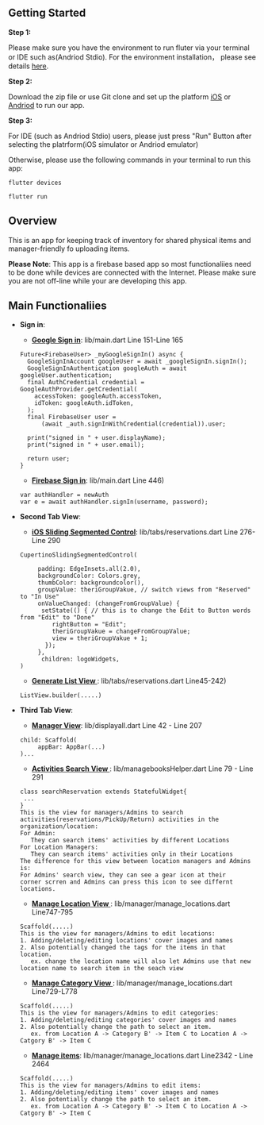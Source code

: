 ## Getting Started
**Step 1:**

Please make sure you have the environment to run fluter via your terminal or IDE such as(Andriod Stdio). For the environment installation， please see details [here](https://flutter.dev/docs/get-started/install).

**Step 2:**

Download the zip file or use Git clone and set up the platform [iOS](https://flutter.dev/docs/get-started/install/macos#ios-setup) or [Andriod](https://flutter.dev/docs/get-started/install/macos#android-setup) to run our app. 

**Step 3:**

For IDE (such as Andriod Stdio) users, please just press "Run" Button after selecting the platrform(iOS simulator or Andriod emulator)

Otherwise, please use the following commands in your terminal to run this app:
 
``` 
flutter devices 
```


```
flutter run
```

## Overview

This is an app for keeping track of inventory for shared physical items and manager-friendly fo uploading items.

**Please Note**: This app is a firebase based app so most functionaliies need to be done while devices are connected with the Internet. Please make sure you are not off-line while your are developing this app.

## Main Functionaliies
- **Sign in**:
  * **[Google Sign in](https://github.com/AlessandroAlleAlex/RentalManager/blob/master/rental_manager/lib/main.dart#L151-L165)**: lib/main.dart Line 151-Line 165
   
   ``` 
  Future<FirebaseUser> _myGoogleSignIn() async {
     GoogleSignInAccount googleUser = await _googleSignIn.signIn();
     GoogleSignInAuthentication googleAuth = await googleUser.authentication;
     final AuthCredential credential = GoogleAuthProvider.getCredential(
       accessToken: googleAuth.accessToken,
       idToken: googleAuth.idToken,
     );
     final FirebaseUser user =
         (await _auth.signInWithCredential(credential)).user;

     print("signed in " + user.displayName);
     print("signed in " + user.email);

     return user;
  }
   ```
  * **[Firebase Sign in](https://github.com/AlessandroAlleAlex/RentalManager/blob/master/rental_manager/lib/main.dart#L446)**: lib/main.dart Line 446)
   ``` 
   var authHandler = newAuth
   var e = await authHandler.signIn(username, password);
   ```
- **Second Tab View**:
  * **[iOS Sliding Segmented Control](https://github.com/AlessandroAlleAlex/RentalManager/blob/master/rental_manager/lib/tabs/reservations.dart#L276-L290)**: lib/tabs/reservations.dart Line 276-Line 290
   
   ``` 
  CupertinoSlidingSegmentedControl(

        padding: EdgeInsets.all(2.0),
        backgroundColor: Colors.grey,
        thumbColor: backgroundcolor(),
        groupValue: theriGroupVakue, // switch views from "Reserved" to "In Use"
        onValueChanged: (changeFromGroupValue) {
         setState(() { // this is to change the Edit to Button words from "Edit" to "Done"
            rightButton = "Edit";
            theriGroupVakue = changeFromGroupValue;
            view = theriGroupVakue + 1;
          });
        },
         children: logoWidgets,
  ) 
   ```
  * **[Generate List View ](https://github.com/AlessandroAlleAlex/RentalManager/blob/master/rental_manager/lib/tabs/reservations.dart#L45-L242)**:  lib/tabs/reservations.dart Line45-242)
   ``` 
   ListView.builder(.....)
   ```

- **Third Tab View**:
  * **[Manager View](https://github.com/AlessandroAlleAlex/RentalManager/blob/master/rental_manager/lib/displayall.dart#L42-L207)**: lib/displayall.dart Line 42 - Line 207
   
   ``` 
  child: Scaffold(
        appBar: AppBar(...)
  )...
   ```

  * **[Activities Search View ](https://github.com/AlessandroAlleAlex/RentalManager/blob/master/rental_manager/lib/managebooksHelper.dart#L79-L291)**: lib/managebooksHelper.dart Line 79 - Line 291
   ``` 
   class searchReservation extends StatefulWidget{
    ...
   }
   This is the view for managers/Admins to search activities(reservations/PickUp/Return) activities in the organization/location: 
   For Admin:
      They can search items' activities by different Locations 
   For Location Managers:
      They can search items' activities only in their Locations   
   The difference for this view between location managers and Admins is: 
   For Admins' search view, they can see a gear icon at their
   corner scrren and Admins can press this icon to see differnt locations.

   ```



  * **[Manage Location View ](https://github.com/AlessandroAlleAlex/RentalManager/blob/master/rental_manager/lib/manager/manage_locations.dart#L747-L795)**:  lib/manager/manage_locations.dart Line747-795
   ``` 
   Scaffold(.....) 
   This is the view for managers/Admins to edit locations: 
   1. Adding/deleting/editing locations' cover images and names
   2. Also potentially changed the tags for the items in that location. 
      ex. change the location name will also let Admins use that new location name to search item in the seach view
   ```
  * **[Manage Category View ](https://github.com/AlessandroAlleAlex/RentalManager/blob/master/rental_manager/lib/manager/manage_category.dart#L729-L778)**:  lib/manager/manage_locations.dart Line729-L778
   ``` 
   Scaffold(.....)
   This is the view for managers/Admins to edit categories: 
   1. Adding/deleting/editing categories' cover images and names
   2. Also potentially change the path to select an item. 
      ex. from Location A -> Category B' -> Item C to Location A -> Catgory B' -> Item C
   ``` 
  * **[Manage items](https://github.com/AlessandroAlleAlex/RentalManager/blob/master/rental_manager/lib/displayall.dart#L2342-L2464)**:  lib/manager/manage_locations.dart Line2342 - Line 2464
   ``` 
   Scaffold(.....)
   This is the view for managers/Admins to edit items:
   1. Adding/deleting/editing items' cover images and names
   2. Also potentially change the path to select an item. 
      ex. from Location A -> Category B' -> Item C to Location A -> Catgory B' -> Item C
   ``` 

   


  

